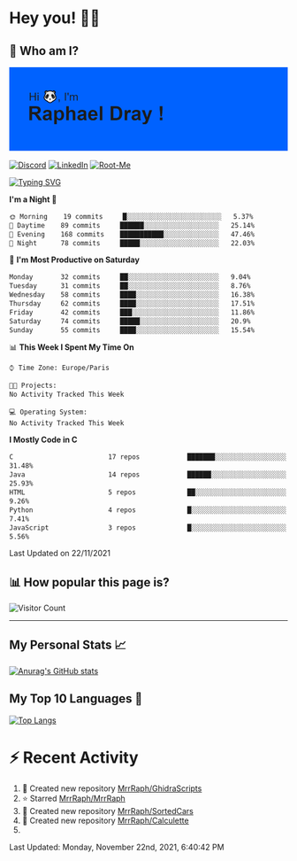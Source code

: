 # **Hey you! 👋🏼**

## **🔎 Who am I?**

<img src="https://github.com/MrrRaph/MrrRaph/blob/master/header.png?raw=true">

[![Discord](https://img.shields.io/badge/Discord-7289DA?style=for-the-badge&logo=discord&logoColor=white
)](https://discordapp.com/users/MrRaph#4214/)
[![LinkedIn](https://img.shields.io/badge/LinkedIn-0077B5?style=for-the-badge&logo=linkedin&logoColor=white)](https://www.linkedin.com/in/raphaeldray/)
[![Root-Me](https://img.shields.io/badge/dynamic/json?color=yellowgreen&label=Root-me%20Score&query=score&style=for-the-badge&url=https://raw.githubusercontent.com/MrrRaph/MrrRaph/master/root-me-stats.json&logoColor=white)](https://www.root-me.org/PandHacker)


[![Typing SVG](https://readme-typing-svg.herokuapp.com?font=glory&size=23&multiline=true&height=65&lines=CyberSecurity+Engineer+%F0%9F%92%BB;Freelance+Fullstack+Developer)](https://git.io/typing-svg)

<!--START_SECTION:waka-->
**I'm a Night 🦉** 

```text
🌞 Morning    19 commits     █░░░░░░░░░░░░░░░░░░░░░░░░   5.37% 
🌆 Daytime    89 commits     ██████░░░░░░░░░░░░░░░░░░░   25.14% 
🌃 Evening    168 commits    ███████████░░░░░░░░░░░░░░   47.46% 
🌙 Night      78 commits     █████░░░░░░░░░░░░░░░░░░░░   22.03%

```
📅 **I'm Most Productive on Saturday** 

```text
Monday       32 commits     ██░░░░░░░░░░░░░░░░░░░░░░░   9.04% 
Tuesday      31 commits     ██░░░░░░░░░░░░░░░░░░░░░░░   8.76% 
Wednesday    58 commits     ████░░░░░░░░░░░░░░░░░░░░░   16.38% 
Thursday     62 commits     ████░░░░░░░░░░░░░░░░░░░░░   17.51% 
Friday       42 commits     ███░░░░░░░░░░░░░░░░░░░░░░   11.86% 
Saturday     74 commits     █████░░░░░░░░░░░░░░░░░░░░   20.9% 
Sunday       55 commits     ████░░░░░░░░░░░░░░░░░░░░░   15.54%

```


📊 **This Week I Spent My Time On** 

```text
⌚︎ Time Zone: Europe/Paris

🐱‍💻 Projects: 
No Activity Tracked This Week

💻 Operating System: 
No Activity Tracked This Week

```

**I Mostly Code in C** 

```text
C                        17 repos            ███████░░░░░░░░░░░░░░░░░░   31.48% 
Java                     14 repos            ██████░░░░░░░░░░░░░░░░░░░   25.93% 
HTML                     5 repos             ██░░░░░░░░░░░░░░░░░░░░░░░   9.26% 
Python                   4 repos             █░░░░░░░░░░░░░░░░░░░░░░░░   7.41% 
JavaScript               3 repos             █░░░░░░░░░░░░░░░░░░░░░░░░   5.56%

```



 Last Updated on 22/11/2021
<!--END_SECTION:waka-->

## **📊 How popular this page is?**

![Visitor Count](https://profile-counter.glitch.me/MrrRaph/count.svg)

---

## **My Personal Stats 📈**

[![Anurag's GitHub stats](https://github-readme-stats.vercel.app/api?username=mrrraph&count_private=true&show_icons=true&title_color=fff&text_color=fff&bg_color=30,36d1dc,904e95)](https://github.com/anuraghazra/github-readme-stats)

## **My Top 10 Languages 📣**

[![Top Langs](https://github-readme-stats.vercel.app/api/top-langs/?username=mrrraph&langs_count=10&layout=compact&hide=html,css&hide_title=true)](https://github.com/anuraghazra/github-readme-stats)


# **⚡ Recent Activity**

<!--RECENT_ACTIVITY:start-->
1. 📔 Created new repository [MrrRaph/GhidraScripts](https://github.com/MrrRaph/GhidraScripts)
2. ⭐ Starred [MrrRaph/MrrRaph](https://github.com/MrrRaph/MrrRaph)
3. 📔 Created new repository [MrrRaph/SortedCars](https://github.com/MrrRaph/SortedCars)
4. 📔 Created new repository [MrrRaph/Calculette](https://github.com/MrrRaph/Calculette)
5. 
<!--RECENT_ACTIVITY:end-->
<!--RECENT_ACTIVITY:last_update-->
Last Updated: Monday, November 22nd, 2021, 6:40:42 PM
<!--RECENT_ACTIVITY:last_update_end-->
